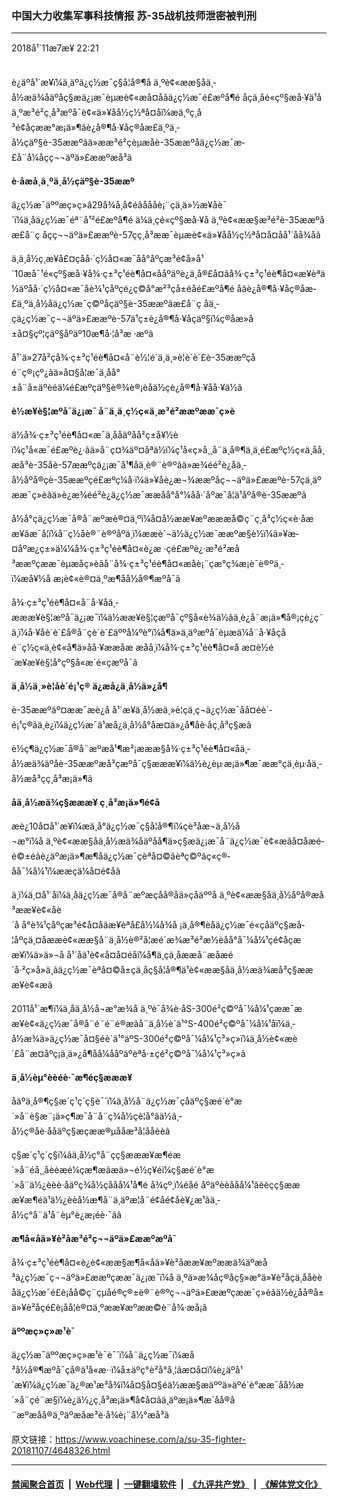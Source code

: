 ### 中国大力收集军事科技情报 苏-35战机技师泄密被判刑 
------------------------

<div class="published">
 <span class="date" title="ä¸­å½æ¶é´">
  <time datetime="2018-11-07T22:21:24+08:00">
   2018å¹´11æ7æ¥ 22:21
  </time>
 </span>
</div>
<br/>
<div class="wsw">
 <p paraeid="{e5a20ed2-c621-4dc3-a1b7-11c505152944}{104}" paraid="584285269">
  è¿äºå¹´æ¥ï¼ä¸äºä¿ç½æ¯ç§å­¦å®¶å ä¸ºè¢«ææ§åä¸­å½æä¾åäºåç§æä¿¡æ¯èµæè¢«æå¤åãä¿ç½æ¯é£æºå¶é åçä¸åé«çº§æå·¥ä¹å ä¸ºæ³é²ç¸å³æºå¯è¢«ä»¥åå½ç½ªå¤åï¼æä¸ºç¸å³é¢åçææ°æ¡ä»¶ãè¿å®¶å·¥åç®åæ­£ä¸ºä¸­å½çäº§è-35ææºãä»ææ³é²çèµæåè-35ææºåä¿ç½æ¯æ­£å¨å¼åçç¬¬äºä»£ææºæå³ã
 </p>
 <p paraeid="{e5a20ed2-c621-4dc3-a1b7-11c505152944}{122}" paraid="1421587740">
  <strong>
   è·åæå¸ä¸ºä¸­å½çäº§è-35ææº
  </strong>
 </p>
 <p paraeid="{e5a20ed2-c621-4dc3-a1b7-11c505152944}{136}" paraid="1625469145">
  ä¿ç½æ¯äººæç»ç»â29å¾å¸å¢éâåååè¡¨çä¸ä»½æ¥åè¯´ï¼ä¸åä¿ç½æ¯éª¨å¹²é£æºå¶é ä¼ä¸çé«çº§æå·¥å ä¸ºè¢«ææ§æ³é²è-35ææºåæ­£å¨ç åçç¬¬äºä»£ææºè-57çç¸å³ææ¯èµæè¢«ä»¥åå½ç½ªå¤å¤åå¹´åå¾åã
 </p>
 <p paraeid="{e5a20ed2-c621-4dc3-a1b7-11c505152944}{158}" paraid="1763241725">
  ä¸ä¸­å½ç¸æ¥å£¤çåå·´ç½å¤«æ¯åå°åºçæ³é¢å»å¹´10æå¯¹é«çº§æå·¥å¾·ç±³ç¹éè¶å¤«ååºäºè¿ä¸å®£å¤ãå¾·ç±³ç¹éè¶å¤«æ¥èªä½äºåå·´ç½å¤«æ¯åè¾¹çåºçé¿ç©å°æ²³çå±éåé£æºå¶é åãè¿å®¶å·¥åç®åæ­£ä¸ºä¸­å½åä¿ç½æ¯ç©ºåçäº§è-35ææºãæ­£å¨ç åä¸­çä¿ç½æ¯ç¬¬äºä»£ææºè-57ä¹ç±è¿å®¶å·¥åçäº§ï¼ç®åæ»å±å¤§çº¦çäº§åºäº10æ¶å·¦å³æ ·æºã
 </p>
 <p paraeid="{e5a20ed2-c621-4dc3-a1b7-11c505152944}{180}" paraid="901936519">
  å¹´ä»27å²çå¾·ç±³ç¹éè¶å¤«å¨è½¦é´ä¸­ä¸»è¦è´è´£è-35ææºçåé¨ç®¡çº¿ãä»å¤§å­¦æ¯ä¸åå°±å¨å±äºèéä¼é£æºçäº§è®¾è®¡èåä½çè¿å®¶å·¥åå·¥ä½ã
 </p>
 <p paraeid="{e5a20ed2-c621-4dc3-a1b7-11c505152944}{194}" paraid="1567700854">
  <strong>
   è½æ¥è§¦æºå¯ä¿¡æ¯ å¨ä¸ä¸ç½ç«ä¸æ³é²ææºææ¯ç»è
  </strong>
 </p>
 <p paraeid="{e5a20ed2-c621-4dc3-a1b7-11c505152944}{204}" paraid="1219827428">
  ä½å¾·ç±³ç¹éè¶å¤«æ¯ä¸ååäºåå²ç±å¥½èï¼ç¹å«æ¯é£æºè¿·ãä»å¨ç¤¾äº¤åªä½ï¼ç¹å«ç»å¸¸å¨ä¸å®¶ä¸ä¸é£æºç½ç«ä¸åå¸æå³è-35åè-57ææºçä¿¡æ¯å¹¶åä¸è®¨è®ºãä»æ¾éé²è¿åä¸­å½åºå®çè-35ææºçé£æºç¼å·ï¼ä»¥åè¿æ¬¾ææºåç¬¬äºä»£ææºè-57çä¸äºææ¯ç»èãä»è¿æ¾éé²è¿ä¿ç½æ¯ææåå°å°¼åå·´åºæ¯å¦ä¹åºå®è-35ææºã
 </p>
 <p paraeid="{e5a20ed2-c621-4dc3-a1b7-11c505152944}{230}" paraid="951703448">
  å½å°çä¿ç½æ¯å®å¨æºæè®¤ä¸ºï¼å¤å½ææ¥æºæææå©ç¨ç¸å³ç½ç«è·åææ¥ãæ¯å¦ï¼å¨ç½åè®¨è®ºåºä¸­ï¼ææè´¬ä½ä¿ç½æ¯ææºæ§è½ï¼ä»¥æ­¤åºæ¿ç±»ä¼¼å¾·ç±³ç¹éè¶å¤«è¿æ ·çé£æºè¿·æ³é²æå³ææºçææ¯èµæåç»èãå¨å¾·ç±³ç¹éè¶å¤«æåè¡¨çæ°ç¾æ¡è¯è®ºä¸­ï¼æå¥½å æ¡è¢«è®¤ä¸ºæ¶åå½å®¶æºå¯ã
 </p>
 <p paraeid="{e5a20ed2-c621-4dc3-a1b7-11c505152944}{238}" paraid="282237965">
  å¾·ç±³ç¹éè¶å¤«å¨å·¥åä¸­æææ¥è§¦æºå¯ä¿¡æ¯ï¼ä½ææ¥è§¦çæºå¯çº§å«è¾ä½ãä¸è¿å¨æ¡ä»¶å®¡çè¿ç¨ä¸­ï¼å·¥åè´è´£å®å¨çè´è´£äººå¼ºè°ï¼å¶ä»ä¸äºæºå¯èµæä¼å¨å·¥åçåé¨ç½ç«ä¸è¢«å¶ä»åå·¥ææåæ æåå¸ï¼å¾·ç±³ç¹éè¶å¤«å æ­¤è½é´æ¥æ¥è§¦å°çº§å«æ´é«çæºå¯ã
 </p>
 <p paraeid="{e5a20ed2-c621-4dc3-a1b7-11c505152944}{244}" paraid="1958041709">
  <strong>
   ä¸­å½ä¸»è¦åè´­é¡¹ç® ä¿æå¿ä¸­å½ä»¿å¶
  </strong>
 </p>
 <p paraeid="{e5a20ed2-c621-4dc3-a1b7-11c505152944}{254}" paraid="520385786">
  è-35ææºäº¤ææ¯æè¿å å¹´æ¥ä¸­å½æä¸»è¦çä¸ç¬ä¿ç½æ¯åå¤éè´­é¡¹ç®ãä¸è¿ï¼ä¿ç½æ¯ä¹æå¿ä¸­å½å°åæ­¤ä»¿å¶åè·åç¸å³ç§æã
 </p>
 <p paraeid="{a387d469-d825-41a6-99b9-d6b0c1dbd463}{9}" paraid="64542771">
  è½ç¶ä¿ç½æ¯å®å¨æºæå¹¶æ²¡æææ§å¾·ç±³ç¹éè¶å¤«åä¸­å½æä¾äºåè-35ææºæå³çæºå¯ç§æææ¥ï¼ä½è¿èµ·æ¡ä»¶æ¯ææ°çä¸èµ·åä¸­å½æå³çç¸å³æ¡ä»¶ã
 </p>
 <p paraeid="{a387d469-d825-41a6-99b9-d6b0c1dbd463}{19}" paraid="476643262">
  <strong>
   åä¸­å½æä¾ç§æææ¥ ç¸å³æ¡ä»¶é¢å
  </strong>
 </p>
 <p paraeid="{a387d469-d825-41a6-99b9-d6b0c1dbd463}{29}" paraid="1949226111">
  æè¿10å¤å¹´æ¥ï¼æä¸å°ä¿ç½æ¯ç§å­¦å®¶ï¼çè³åæ¬ä¸­å½å¬æ°ï¼å ä¸ºè¢«ææ§åä¸­å½æä¾åäºåå¶ä»ç§æä¿¡æ¯å¨ä¿ç½æ¯è¢«æãå¤åæé­é©±éãè¿äºæ¡ä»¶æ¶åä¿ç½æ¯çèªå¤©ãèªç©ºãç«ç®­åå¯¼å¼¹ï¼ææç­ä¼å¤é¢åã
 </p>
 <p paraeid="{a387d469-d825-41a6-99b9-d6b0c1dbd463}{39}" paraid="992724031">
  ä¸ï¼ä¸¤å¹´åï¼ä¸åä¿ç½æ¯å®å¨æºæçåå®åä»çåäººå ä¸ºè¢«ææ§åä¸­å½åºå®æå³ææ¥è¢«åè´å å°è¾¹çåºçæ³é¢å¤åãæ¥èªå£å½¼å¾å ¡ä¸å®¶èåä¿ç½æ¯é«ç­åäºç§æå­¦åºçä¸¤åææè¢«ææ§å¨ä¸­å½è®²å­¦æé´æ¾æ³é²æ½èåå°å¯¼å¼¹ç­é¢åçææ¥ï¼ä»ä»¬å å¹´åä¹è¢«å¤å¤éåï¼å¶ä¸­çä¸åææå¨æåæé´å·²ç»å»ä¸ãä¿ç½æ¯èªå¤©å±çä¸åç§å­¦å®¶ä¹è¢«ææ§åä¸­å½æä¾æå³ç§æææ¥è¢«æã
 </p>
 <p paraeid="{a387d469-d825-41a6-99b9-d6b0c1dbd463}{45}" paraid="864674516">
  2011å¹´æ¶ï¼ä¸åä¸­å½å¬æ°æ¾å ä¸ºè¯å¾è·åS-300é²ç©ºå¯¼å¼¹çææ¯ææ¥è¢«ä¿ç½æ¯å®å¨é¨é¨é®æãå¨ä¸­å½è´­ä¹°S-400é²ç©ºå¯¼å¼¹åï¼ä¸­å½æ¾ä»ä¿ç½æ¯å¤§éè´­ä¹°äºS-300é²ç©ºå¯¼å¼¹ç³»ç»ï¼ä¸­å½è¢«æè´£å¨æ­¤åºç¡ä¸ä»¿å¶åå¼ååºäºèªå·±çé²ç©ºå¯¼å¼¹ç³»ç»ã
 </p>
 <p paraeid="{a387d469-d825-41a6-99b9-d6b0c1dbd463}{65}" paraid="716877193">
  <strong>
   ä¸­å½èµ°èèéè·¯æ¶éç§æææ¥
  </strong>
 </p>
 <p paraeid="{a387d469-d825-41a6-99b9-d6b0c1dbd463}{71}" paraid="697359243">
  åäºä¸å®¶ç§æ´ç¹ç´ç§è¯´ï¼ä¸­å½å¨ä¿ç½æ¯çåäºç§æé´è°æ´»å¨è§æ¨¡ä»ç¶æ¯å¨å¨ç¾å½çè¦å°ãä½ä¸­å½ç®åè·ååäºç§æçææ®µååæ³å¦ååèèã
 </p>
 <p paraeid="{a387d469-d825-41a6-99b9-d6b0c1dbd463}{77}" paraid="1552182386">
  ç§æ´ç¹ç´ç§ï¼âä¸­å½ç°å¨çç§æææ¥æ¶éæ´»å¨éå¸¸åèèæé¼çæ¶æãæä»¬é½ç¥éï¼ç§æé´è°æ´»å¨ä½¿èèè·åäºç¾å½çåå­å¼¹å¶é å¾çº¸ï¼éåé åºäºèèåå­å¼¹ãèèçç§æææ¥æ¶éä¹ä½¿èèå½æ¶å¨ä¸äºæ­¦å¨é¢åé¢åè¥¿æ¹ãä¸­å½ç°å¨ä¹å¨èµ°è¿æ¡éè·¯ãâ
 </p>
 <p paraeid="{a387d469-d825-41a6-99b9-d6b0c1dbd463}{83}" paraid="1375048844">
  <strong>
   æ¶å«åä»¥è²åæ³é²ç¬¬äºä»£ææºæºå¯
  </strong>
 </p>
 <p paraeid="{a387d469-d825-41a6-99b9-d6b0c1dbd463}{89}" paraid="150555715">
  å¾·ç±³ç¹éè¶å¤«è¿è¢«ææ§æ¶å«åä»¥è²åææ¥æºææä¾äºæå³ä¿ç½æ¯ç¬¬äºä»£ææºçææ¯ä¿¡æ¯ï¼å ä¸ºä»æ¾åç®åç§»æ°ä»¥è²åçä¸ååèèåä¿ç½æ¯é£è¡åå©ç¨çµå­é®ç®±è®¨è®ºç¬¬äºä»£ææºçææ¯ç»èãä½è¿åå®å±ä»¥è²åçé£è¡åå¦è®¤ä¸ºææ¥æºææ©è¨å¾·æå¡ã
 </p>
 <p paraeid="{a387d469-d825-41a6-99b9-d6b0c1dbd463}{95}" paraid="1042909739">
  <strong>
   äººæç»ç»æ¹è¯
  </strong>
 </p>
 <p paraeid="{a387d469-d825-41a6-99b9-d6b0c1dbd463}{101}" paraid="375268542">
  ä¿ç½æ¯äººæç»ç»æ¹è¯è¯´ï¼å¨ä¿ç½æ¯ï¼æå³å½å®¶æºå¯çå®ä¹å«æ··ï¼å±äºç°è²å°å¸¦ãæ­¤å¤ï¼è¿äºå¹´æ¥ï¼ä¿ç½æ¯ä¿®æ¹æ³å¾ï¼å¤§å¤§éä½ææ§æäººä»äºé´è°ææ¯åå½æ´»å¨çé¨æ§ï¼è¿ä½¿ç¸å³æ¡ä»¶å¢å¤ãä¸äºæ¡ä»¶æ´åå®å¨æºæåå®ä¸ºäºæåæ³è·å¾è¡¨å½°æå³ã
 </p>
</div>

原文链接：https://www.voachinese.com/a/su-35-fighter-20181107/4648326.html


------------------------
#### [禁闻聚合首页](https://github.com/gfw-breaker/banned-news/blob/master/README.md) &nbsp;|&nbsp; [Web代理](https://github.com/gfw-breaker/open-proxy/blob/master/README.md) &nbsp;|&nbsp;  [一键翻墙软件](https://github.com/gfw-breaker/nogfw/blob/master/README.md) &nbsp;|&nbsp; [《九评共产党》](https://github.com/gfw-breaker/9ping.md/blob/master/README.md#九评之一评共产党是什么) &nbsp;|&nbsp; [《解体党文化》](https://github.com/gfw-breaker/jtdwh.md/blob/master/README.md#绪论)